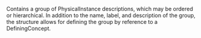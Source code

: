 Contains a group of PhysicalInstance descriptions, which may be ordered or hierarchical. In addition to the name, label, and description of the group, the structure allows for defining the group by reference to a DefiningConcept.